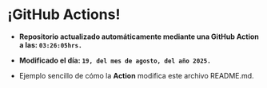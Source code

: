 # ¡GitHub Actions!
* **Repositorio actualizado automáticamente mediante una GitHub Action a las: `03:26:05hrs.`**
* **Modificado el día: `19, del mes de agosto, del año 2025.`**

* Ejemplo sencillo de cómo la **Action** modifica este archivo README.md.
